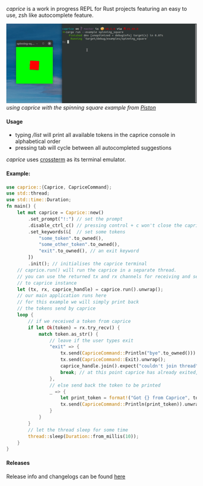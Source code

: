 *caprice* is a work in progress REPL for Rust projects featuring an easy to use, zsh like autocomplete feature.


![](./examples/caprice_spinning_square.gif)
*using caprice with the spinning square example from [Piston](https://github.com/PistonDevelopers/Piston-Tutorials/tree/master/getting-started)*

#### Usage

* typing */list* will print all available tokens in the caprice console in alphabetical order
* pressing tab will cycle between all autocompleted suggestions


*caprice* uses [crossterm](https://github.com/crossterm-rs/crossterm.git) as its terminal emulator.


#### Example:

```rust
use caprice::{Caprice, CapriceCommand};
use std::thread;
use std::time::Duration;
fn main() {
    let mut caprice = Caprice::new()
        .set_prompt("!:") // set the prompt
        .disable_ctrl_c() // pressing control + c won't close the caprice console
        .set_keywords(&[  // set some tokens
            "some_token".to_owned(),
            "some_other_token".to_owned(),
            "exit".to_owned(), // an exit keyword
        ])
        .init(); // initialises the caprice terminal
    // caprice.run() will run the caprice in a separate thread.
    // you can use the returned tx and rx channels for receiving and sending messages
    // to caprice instance
    let (tx, rx, caprice_handle) = caprice.run().unwrap();
    // our main application runs here
    // for this example we will simply print back
    // the tokens send by caprice
    loop {
        // if we received a token from caprice
        if let Ok(token) = rx.try_recv() {
            match token.as_str() {
                // leave if the user types exit
                "exit" => {
                    tx.send(CapriceCommand::Println("bye".to_owned())).unwrap();
                    tx.send(CapriceCommand::Exit).unwrap();
                    caprice_handle.join().expect("couldn't join thread").expect("Caprice run has encountered an error");
                    break; // at this point caprice has already exited, let the main process do as well
                },
                // else send back the token to be printed
                _ => {
                    let print_token = format!("Got {} from Caprice", token);
                    tx.send(CapriceCommand::Println(print_token)).unwrap();
                }
            }
        }
        // let the thread sleep for some time
        thread::sleep(Duration::from_millis(10));
    }
}

```


#### Releases

Release info and changelogs can be found [here](https://github.com/3kyro/caprice/releases)

